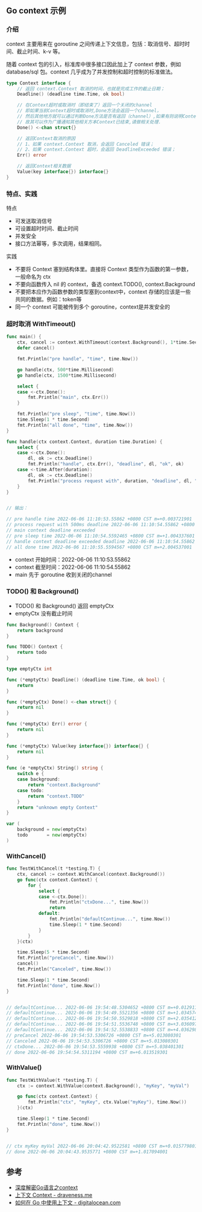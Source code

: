 ## Go context 示例

### 介绍

context 主要用来在 goroutine 之间传递上下文信息，包括：取消信号、超时时间、截止时间、k-v 等。

随着 context 包的引入，标准库中很多接口因此加上了 context 参数，例如 database/sql 包。context 几乎成为了并发控制和超时控制的标准做法。

```go
type Context interface {
    // 返回 context.Context 取消的时间，也就是完成工作的截止日期；
    Deadline() (deadline time.Time, ok bool)

    // 在Context超时或取消时（即结束了）返回一个关闭的channel
    // 即如果当前Context超时或取消时,Done方法会返回一个channel，
    // 然后其他地方就可以通过判断Done方法是否有返回（channel）,如果有则说明Context已结束
    // 故其可以作为广播通知其他相关方本Context已结束,请做相关处理.
    Done() <-chan struct{}

    // 返回Context取消的原因
    // 1、如果 context.Context 取消，会返回 Canceled 错误；
    // 2、如果 context.Context 超时，会返回 DeadlineExceeded 错误；
    Err() error

    // 返回Context相关数据
    Value(key interface{}) interface{}
}
```

### 特点、实践

特点

- 可发送取消信号
- 可设置超时时间、截止时间
- 并发安全
- 接口方法幂等，多次调用，结果相同。

实践

- 不要将 Context 塞到结构体里。直接将 Context 类型作为函数的第一参数，一般命名为 ctx
- 不要向函数传入 nil 的 context，备选 context.TODO(), context.Background
- 不要把本应作为函数参数的类型塞到context中，context 存储的应该是一些共同的数据。例如：token等
- 同一个 context 可能被传到多个 goroutine，context是并发安全的

### 超时取消 WithTimeout()

```go
func main() {
	ctx, cancel := context.WithTimeout(context.Background(), 1*time.Second)
	defer cancel()

	fmt.Println("pre handle", "time", time.Now())

	go handle(ctx, 500*time.Millisecond)
	go handle(ctx, 1500*time.Millisecond)

	select {
	case <-ctx.Done():
		fmt.Println("main", ctx.Err())
	}

	fmt.Println("pre sleep", "time", time.Now())
	time.Sleep(1 * time.Second)
	fmt.Println("all done", "time", time.Now())
}

func handle(ctx context.Context, duration time.Duration) {
	select {
	case <-ctx.Done():
		dl, ok := ctx.Deadline()
		fmt.Println("handle", ctx.Err(), "deadline", dl, "ok", ok)
	case <-time.After(duration):
		dl, ok := ctx.Deadline()
		fmt.Println("process request with", duration, "deadline", dl, "ok", ok)
	}
}


// 输出：

// pre handle time 2022-06-06 11:10:53.55862 +0800 CST m=+0.003721901
// process request with 500ms deadline 2022-06-06 11:10:54.55862 +0800 CST m=+1.003721901 ok true
// main context deadline exceeded
// pre sleep time 2022-06-06 11:10:54.5592465 +0800 CST m=+1.004337601
// handle context deadline exceeded deadline 2022-06-06 11:10:54.55862 +0800 CST m=+1.003721901 ok true
// all done time 2022-06-06 11:10:55.5594567 +0800 CST m=+2.004537001
```

- context 开始时间：2022-06-06 11:10:53.55862
- context 截至时间：2022-06-06 11:10:54.55862
- main 先于 goroutine 收到关闭的channel

### TODO() 和 Background()

- TODO() 和 Background() 返回 emptyCtx
- emptyCtx 没有截止时间

```go
func Background() Context {
	return background
}

func TODO() Context {
	return todo
}

type emptyCtx int

func (*emptyCtx) Deadline() (deadline time.Time, ok bool) {
	return
}

func (*emptyCtx) Done() <-chan struct{} {
	return nil
}

func (*emptyCtx) Err() error {
	return nil
}

func (*emptyCtx) Value(key interface{}) interface{} {
	return nil
}

func (e *emptyCtx) String() string {
	switch e {
	case background:
		return "context.Background"
	case todo:
		return "context.TODO"
	}
	return "unknown empty Context"
}

var (
	background = new(emptyCtx)
	todo       = new(emptyCtx)
)

```

### WithCancel()

```go
func TestWithCancel(t *testing.T) {
	ctx, cancel := context.WithCancel(context.Background())
	go func(ctx context.Context) {
		for {
			select {
			case <-ctx.Done():
				fmt.Println("ctxDone...", time.Now())
				return
			default:
				fmt.Println("defaultContinue...", time.Now())
				time.Sleep(1 * time.Second)
			}
		}
	}(ctx)

	time.Sleep(5 * time.Second)
	fmt.Println("preCancel", time.Now())
	cancel()
	fmt.Println("Canceled", time.Now())

	time.Sleep(1 * time.Second)
	fmt.Println("done", time.Now())
}


// defaultContinue... 2022-06-06 19:54:48.5304652 +0800 CST m=+0.012911901
// defaultContinue... 2022-06-06 19:54:49.5521356 +0800 CST m=+1.034574301
// defaultContinue... 2022-06-06 19:54:50.5529818 +0800 CST m=+2.035412701
// defaultContinue... 2022-06-06 19:54:51.5536748 +0800 CST m=+3.036097901
// defaultContinue... 2022-06-06 19:54:52.5538833 +0800 CST m=+4.036298601
// preCancel 2022-06-06 19:54:53.5306726 +0800 CST m=+5.013080301
// Canceled 2022-06-06 19:54:53.5306726 +0800 CST m=+5.013080301
// ctxDone... 2022-06-06 19:54:53.5559938 +0800 CST m=+5.038401301
// done 2022-06-06 19:54:54.5311194 +0800 CST m=+6.013519301
```

### WithValue()

```go
func TestWithValue(t *testing.T) {
	ctx := context.WithValue(context.Background(), "myKey", "myVal")

	go func(ctx context.Context) {
		fmt.Println("ctx", "myKey", ctx.Value("myKey"), time.Now())
	}(ctx)

	time.Sleep(1 * time.Second)
	fmt.Println("done", time.Now())
}


// ctx myKey myVal 2022-06-06 20:04:42.9522581 +0800 CST m=+0.015779801
// done 2022-06-06 20:04:43.9535771 +0800 CST m=+1.017094001
```


## 参考

- [深度解密Go语言之context](https://zhuanlan.zhihu.com/p/68792989)
- [上下文 Context - draveness.me](https://draveness.me/golang/docs/part3-runtime/ch06-concurrency/golang-context/)
- [如何在 Go 中使用上下文 - digitalocean.com](https://www.digitalocean.com/community/tutorials/how-to-use-contexts-in-go)